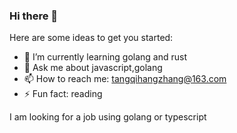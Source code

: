 ### Hi there 👋

Here are some ideas to get you started:

- 🌱 I’m currently learning golang and rust
- 💬 Ask me about javascript,golang
- 📫 How to reach me: tangqihangzhang@163.com
- ⚡ Fun fact: reading

I am looking for a job using golang or typescript
